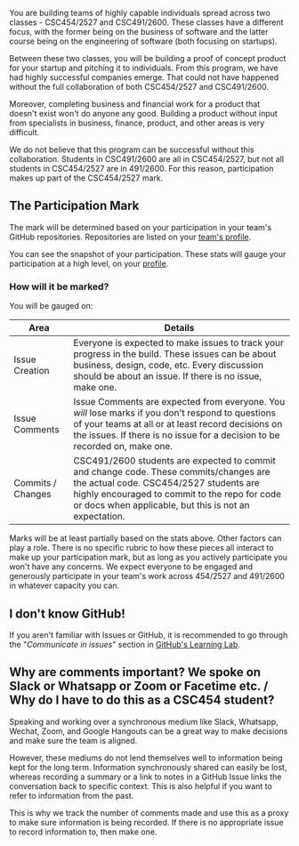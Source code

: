 You are building teams of highly capable individuals spread across two classes - CSC454/2527 and CSC491/2600. These classes have a different focus, with the former being on the business of software and the latter course being on the engineering of software (both focusing on startups).

Between these two classes, you will be building a proof of concept product for your startup and pitching it to individuals. From this program, we have had highly successful companies emerge. That could not have happened without the full collaboration of both CSC454/2527 and CSC491/2600.

Moreover, completing business and financial work for a product that doesn't exist won't do anyone any good. Building a product without input from specialists in business, finance, product, and other areas is very difficult.

We do not believe that this program can be successful without this collaboration. Students in CSC491/2600 are all in CSC454/2527, but not all students in CSC454/2527 are in 491/2600. For this reason, participation makes up part of the CSC454/2527 mark.

## The Participation Mark

The mark will be determined based on your participation in your team's GitHub repositories. Repositories are listed on your [team's profile](https://learnsoftware.engineering/my_team).

You can see the snapshot of your participation. These stats will gauge your participation at a high level, on your [profile](https://learnsoftware.engineering/profile).

### How will it be marked?

You will be gauged on:

| Area | Details |
|---|---|
| Issue Creation | Everyone is expected to make issues to track your progress in the build. These issues can be about business, design, code, etc. Every discussion should be about an issue. If there is no issue, make one. |
| Issue Comments | Issue Comments are expected from everyone. You _will_ lose marks if you don't respond to questions of your teams at all or at least record decisions on the issues. If there is no issue for a decision to be recorded on, make one. |
| Commits / Changes | CSC491/2600 students are expected to commit and change code. These commits/changes are the actual code. CSC454/2527 students are highly encouraged to commit to the repo for code or docs when applicable, but this is not an expectation. |

Marks will be at least partially based on the stats above. Other factors can play a role. There is no specific rubric to how these pieces all interact to make up your participation mark, but as long as you actively participate you won't have any concerns. We expect everyone to be engaged and generously participate in your team's work across 454/2527 and 491/2600 in whatever capacity you can.

## I don't know GitHub!

If you aren't familiar with Issues or GitHub, it is recommended to go through the "_Communicate in issues_" section in [GitHub's Learning Lab](https://lab.github.com/githubtraining/introduction-to-github).


## Why are comments important? We spoke on Slack or Whatsapp or Zoom or Facetime etc. / Why do I have to do this as a CSC454 student?

Speaking and working over a synchronous medium like Slack, Whatsapp, Wechat, Zoom, and Google Hangouts can be a great way to make decisions and make sure the team is aligned.

However, these mediums do not lend themselves well to information being kept for the long term. Information synchronously shared can easily be lost, whereas recording a summary or a link to notes in a GitHub Issue links the conversation back to specific context. This is also helpful if you want to refer to information from the past.

This is why we track the number of comments made and use this as a proxy to make sure information is being recorded. If there is no appropriate issue to record information to, then make one.

